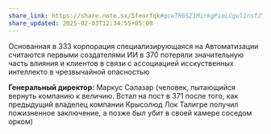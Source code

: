 ```yaml
---
share_link: https://share.note.sx/5feorfqk#qcwTR6SZ1MirkgPieLCgul1nsfJYZ2cDXiqBOZfaz6o
share_updated: 2025-02-03T12:34:55+05:00
---
```

Основанная в 333 корпорация специализирующаяся на Автоматизации считаются первыми создателями ИИ в 370 потеряли значительную часть влияния и клиентов в связи с ассоциацией исскуственных интеллекто в чрезвычайной опасностью

**Генеральный директор:** Маркус Салазар (человек, пытающийся вернуть компанию к величию. Встал на пост в 371 после того, как предыдущий владелец компании Крысолюд Лок Талигре получил пожизненное заключение, а позже был убит в своей камере соседом орком)